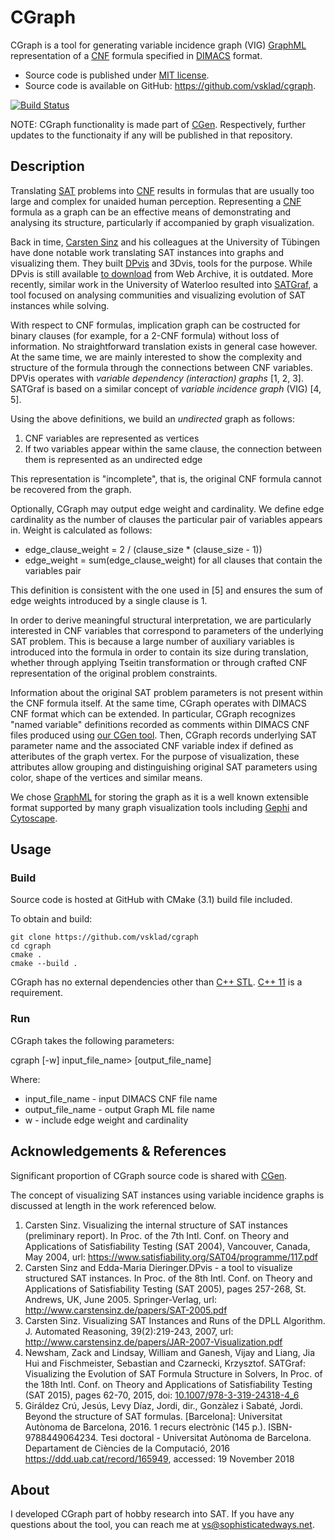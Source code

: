 # CGraph
CGraph is a tool for generating variable incidence graph (VIG) [GraphML](http://graphml.graphdrawing.org) representation of a [CNF](https://en.wikipedia.org/wiki/Conjunctive_normal_form) formula specified in [DIMACS](http://www.satcompetition.org/2009/format-benchmarks2009.html) format.

- Source code is published under [MIT license](https://github.com/vsklad/cgraph/blob/master/LICENSE).
- Source code is available on GitHub: <https://github.com/vsklad/cgraph>.

[![Build Status](https://travis-ci.org/vsklad/cgraph.svg?branch=master)](https://travis-ci.org/vsklad/cgraph)

NOTE: CGraph functionality is made part of [CGen](https://github.com/vsklad/cgen). Respectively, further updates to the functionaity if any will be published in that repository.

## Description

Translating [SAT](https://en.wikipedia.org/wiki/Boolean_satisfiability_problem) problems into [CNF](https://en.wikipedia.org/wiki/Conjunctive_normal_form) results in formulas that are usually too large and complex for unaided human perception. Representing a [CNF](https://en.wikipedia.org/wiki/Conjunctive_normal_form) formula as a graph can be an effective means of demonstrating and analysing its structure, particularly if accompanied by graph visualization. 

Back in time, [Carsten Sinz](http://www.carstensinz.de) and his colleagues at the University of Tübingen have done notable work translating SAT instances into graphs and visualizing them. They built [DPvis](http://www.carstensinz.de/software.html) and 3Dvis, tools for the purpose. While DPvis is still available [to download](https://web.archive.org/web/20100309223324/http://www-sr.informatik.uni-tuebingen.de/~sinz/DPvis/DPvis-download.html) from Web Archive, it is outdated. More recently, similar work in the University of Waterloo resulted into [SATGraf](https://bitbucket.org/znewsham/satgraf/src/master/), a tool focused on analysing communities and visualizing evolution of SAT instances while solving.

With respect to CNF formulas, implication graph can be costructed for binary clauses (for example, for a 2-CNF formula) without loss of information. No straightforward translation exists in general case however. At the same time, we are mainly interested to show the complexity and structure of the formula through the connections between CNF variables. DPVis operates with *variable dependency (interaction) graphs* [1, 2, 3]. SATGraf is based on a similar concept of *variable incidence graph* (VIG) [4, 5]. 

Using the above definitions, we build an *undirected* graph as follows:

1. CNF variables are represented as vertices
2. If two variables appear within the same clause, the connection between them is represented as an undirected edge

This representation is "incomplete", that is, the original CNF formula cannot be recovered from the graph.

Optionally, CGraph may output edge weight and cardinality. We define edge cardinality as the number of clauses the particular pair of variables appears in. Weight is calculated as follows:

- edge_clause_weight = 2 / (clause_size * (clause_size - 1))
- edge_weight = sum(edge_clause_weight) for all clauses that contain the variables pair

This definition is consistent with the one used in [5] and ensures the sum of edge weights introduced by a single clause is 1.

In order to derive meaningful structural interpretation, we are particularly interested in CNF variables that correspond to parameters of the underlying SAT problem. This is because a large number of auxiliary variables is introduced into the formula in order to contain its size during translation, whether through applying Tseitin transformation or through crafted CNF representation of the original problem constraints.

Information about the original SAT problem parameters is not present within the CNF formula itself. At the same time, CGraph operates with DIMACS CNF format which can be extended. In particular, CGraph recognizes "named variable" definitions recorded as comments within DIMACS CNF files produced using [our CGen tool](https://github.com/vsklad/cgen). Then, CGraph records underlying SAT parameter name and the associated CNF variable index if defined as atteributes of the graph vertex. For the purpose of visualization, these attributes allow grouping and distinguishing original SAT parameters using color, shape of the vertices and similar means. 

We chose [GraphML](http://graphml.graphdrawing.org) for storing the graph as it is a well known extensible format supported by many graph visualization tools including [Gephi](https://gephi.org) and [Cytoscape](https://cytoscape.org).

## Usage

### Build
Source code is hosted at GitHub with CMake (3.1) build file included. 

To obtain and build:

    git clone https://github.com/vsklad/cgraph
    cd cgraph
    cmake .
    cmake --build .

CGraph has no external dependencies other than [C++ STL](https://en.wikipedia.org/wiki/Standard_Template_Library). [C++ 11](https://en.wikipedia.org/wiki/C%2B%2B11) is a requirement.

### Run

CGraph takes the following parameters:

cgraph [-w] input_file_name> [output_file_name]

Where:

- input_file_name - input DIMACS CNF file name
- output_file_name - output Graph ML file name
- w - include edge weight and cardinality

## Acknowledgements & References

Significant proportion of CGraph source code is shared with [CGen](https://github.com/vsklad/cgen).

The concept of visualizing SAT instances using variable incidence graphs is discussed at length in the work referenced below.

1. Carsten Sinz. Visualizing the internal structure of SAT instances (preliminary report). In Proc. of the 7th Intl. Conf. on Theory and Applications of Satisfiability Testing (SAT 2004), Vancouver, Canada, May 2004, url: https://www.satisfiability.org/SAT04/programme/117.pdf
2. Carsten Sinz and Edda-Maria Dieringer.DPvis - a tool to visualize structured SAT instances. In Proc. of the 8th Intl. Conf. on Theory and Applications of Satisfiability Testing (SAT 2005), pages 257-268, St. Andrews, UK, June 2005. Springer-Verlag, url: http://www.carstensinz.de/papers/SAT-2005.pdf
3. Carsten Sinz. Visualizing SAT Instances and Runs of the DPLL Algorithm. J. Automated Reasoning, 39(2):219-243, 2007, url: http://www.carstensinz.de/papers/JAR-2007-Visualization.pdf
4. Newsham, Zack and Lindsay, William and Ganesh, Vijay and Liang, Jia Hui and Fischmeister, Sebastian and Czarnecki, Krzysztof. SATGraf: Visualizing the Evolution of SAT Formula Structure in Solvers, In Proc. of the 18th Intl. Conf. on Theory and Applications of Satisfiability Testing (SAT 2015), pages 62-70, 2015, doi: [10.1007/978-3-319-24318-4_6](http://dx.doi.org/10.1007/978-3-319-24318-4_6)
5. Giráldez Crú, Jesús, Levy Díaz, Jordi, dir., Gonzàlez i Sabaté, Jordi. Beyond the structure of SAT formulas. [Barcelona]: Universitat Autònoma de Barcelona, 2016. 1 recurs electrònic (145 p.). ISBN-9788449064234. Tesi doctoral - Universitat Autònoma de Barcelona. Departament de Ciències de la Computació, 2016 <https://ddd.uab.cat/record/165949>, accessed: 19 November 2018

## About
I developed CGraph part of hobby research into SAT.
If you have any questions about the tool, you can reach me at [vs@sophisticatedways.net](mailto:vs@sophisticatedways.net).
